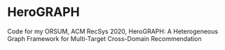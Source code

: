 # HeroGRAPH
Code for my ORSUM, ACM RecSys 2020, HeroGRAPH: A Heterogeneous Graph Framework for Multi-Target Cross-Domain Recommendation
